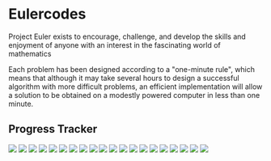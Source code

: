 # Eulercodes

Project Euler exists to encourage, challenge, and develop the skills and enjoyment of anyone with an interest in the fascinating world of mathematics

Each problem has been designed according to a "one-minute rule", which means that although it may take several hours to design a successful algorithm with more difficult problems, an efficient implementation will allow a solution to be obtained on a modestly powered computer in less than one minute.

## Progress Tracker

![](https://progress-bar.dev/72?width=500&title=Level-01-problems)
![](https://progress-bar.dev/00?width=500&title=Level-02-problems)
![](https://progress-bar.dev/00?width=500&title=Level-03-problems)
![](https://progress-bar.dev/00?width=500&title=Level-04-problems)
![](https://progress-bar.dev/00?width=500&title=Level-05-problems)
![](https://progress-bar.dev/00?width=500&title=Level-06-problems)
![](https://progress-bar.dev/00?width=500&title=Level-07-problems)
![](https://progress-bar.dev/00?width=500&title=Level-08-problems)
![](https://progress-bar.dev/00?width=500&title=Level-09-problems)
![](https://progress-bar.dev/00?width=500&title=Level-10-problems)
![](https://progress-bar.dev/00?width=500&title=Level-11-problems)
![](https://progress-bar.dev/00?width=500&title=Level-12-problems)
![](https://progress-bar.dev/00?width=500&title=Level-13-problems)
![](https://progress-bar.dev/00?width=500&title=Level-14-problems)
![](https://progress-bar.dev/00?width=500&title=Level-15-problems)
![](https://progress-bar.dev/00?width=500&title=Level-16-problems)
![](https://progress-bar.dev/00?width=500&title=Level-17-problems)
![](https://progress-bar.dev/00?width=500&title=Level-18-problems)
![](https://progress-bar.dev/00?width=500&title=Level-19-problems)
![](https://progress-bar.dev/00?width=500&title=Level-20-problems)
